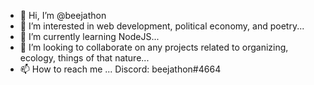 - 👋 Hi, I’m @beejathon
- 👀 I’m interested in web development, political economy, and poetry...
- 🌱 I’m currently learning NodeJS...
- 💞️ I’m looking to collaborate on any projects related to organizing, ecology, things of that nature...
- 📫 How to reach me ... Discord: beejathon#4664

<!---
beejathon/beejathon is a ✨ special ✨ repository because its `README.md` (this file) appears on your GitHub profile.
You can click the Preview link to take a look at your changes.
--->
